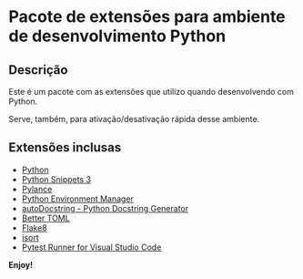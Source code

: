 # Pacote de extensões para ambiente de desenvolvimento Python

## Descrição

Este é um pacote com as extensões que utilizo quando desenvolvendo com Python.

Serve, também, para ativação/desativação rápida desse ambiente.

## Extensões inclusas

* [Python](https://marketplace.visualstudio.com/items?itemName=ms-python.python)
* [Python Snippets 3](https://marketplace.visualstudio.com/items?itemName=EricSia.pythonsnippets3)
* [Pylance](https://marketplace.visualstudio.com/items?itemName=ms-python.vscode-pylance)
* [Python Environment Manager](https://marketplace.visualstudio.com/items?itemName=donjayamanne.python-environment-manager)
* [autoDocstring - Python Docstring Generator](https://marketplace.visualstudio.com/items?itemName=njpwerner.autodocstring)
* [Better TOML](https://marketplace.visualstudio.com/items?itemName=bungcip.better-toml)
* [Flake8](https://marketplace.visualstudio.com/items?itemName=ms-python.flake8)
* [isort](https://marketplace.visualstudio.com/items?itemName=ms-python.isort)
* [Pytest Runner for Visual Studio Code](https://marketplace.visualstudio.com/items?itemName=pamaron.pytest-runner)

**Enjoy!**
